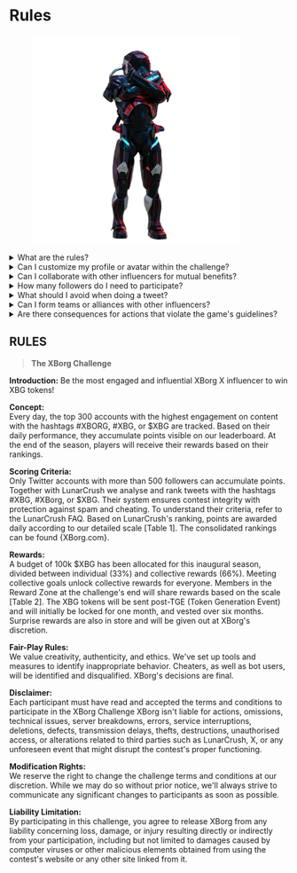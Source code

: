 # Rules

<figure><img src="../../.gitbook/assets/Prometheus.png" alt="" width="375"><figcaption></figcaption></figure>

<details>

<summary>What are the rules?</summary>

Please [scroll down](rules-test.md#rules). Please note that they are complemented by the Terms and Conditions that every participant agrees to.

</details>

<details>

<summary>Can I customize my profile or avatar within the challenge?</summary>

Customising your profile or avatar on XBorg.gg or Twitter during the game does not affect the data collected via LunarCrush. The data is linked to your Twitter handle and not your profile image.

</details>

<details>

<summary>Can I collaborate with other influencers for mutual benefits?</summary>

Absolutely, engaging in collaborations with other influencers can significantly enhance your tweet engagement and amplify the visibility of our project. As long as these collaborations adhere to the guidelines, they are encouraged.

</details>

<details>

<summary>How many followers do I need to participate?</summary>

The challenge is open to everyone, but your points will only be counted if you have a minimum of 500 Twitter followers.

</details>

<details>

<summary>What should I avoid when doing a tweet?</summary>

Several factors are taken into account to identify spam: Repeated words, irrelevant hashtags, and banned terms such as "Giveaways," "Airdrops," and "Sweepstakes." For more information, visit: [https://lunarcrush.com/faq/how-does-lunarcrush-recognize-spam](https://lunarcrush.com/faq/how-does-lunarcrush-recognize-spam)

</details>

<details>

<summary>Can I form teams or alliances with other influencers?</summary>

Absolutely, engaging in collaborations with other influencers can significantly enhance your tweet engagement and amplify the visibility of our project. As long as these collaborations adhere to the guidelines, they are encouraged.

</details>

<details>

<summary>Are there consequences for actions that violate the game's guidelines?</summary>

LunarCrush has automated systems to detect different types of misconduct. Upon detection, LunarCrush will no longer acknowledge you as an influencer, resulting in the cessation of point accumulation. If required, you may also face disqualification from the contest, thereby losing eligibility to claim rewards.

</details>



## **RULES**

> **The XBorg Challenge**

**Introduction:** Be the most engaged and influential XBorg X influencer to win XBG tokens!&#x20;

**Concept:** \
Every day, the top 300 accounts with the highest engagement on content with the hashtags #XBORG, #XBG, or $XBG are tracked. Based on their daily performance, they accumulate points visible on our leaderboard. At the end of the season, players will receive their rewards based on their rankings.&#x20;

**Scoring Criteria:** \
Only Twitter accounts with more than 500 followers can accumulate points. Together with LunarCrush we analyse and rank tweets with the hashtags #XBG, #XBorg, or $XBG. Their system ensures contest integrity with protection against spam and cheating. To understand their criteria, refer to the LunarCrush FAQ. Based on LunarCrush's ranking, points are awarded daily according to our detailed scale \[Table 1]. The consolidated rankings can be found {XBorg.com}.&#x20;

**Rewards:** \
A budget of 100k $XBG has been allocated for this inaugural season, divided between individual (33%) and collective rewards (66%). Meeting collective goals unlock collective rewards for everyone. Members in the Reward Zone at the challenge's end will share rewards based on the scale \[Table 2]. The XBG tokens will be sent post-TGE (Token Generation Event) and will initially be locked for one month, and vested over six months. Surprise rewards are also in store and will be given out at XBorg's discretion.&#x20;

**Fair-Play Rules:** \
We value creativity, authenticity, and ethics. We've set up tools and measures to identify inappropriate behavior. Cheaters, as well as bot users, will be identified and disqualified. XBorg's decisions are final.&#x20;

**Disclaimer:** \
Each participant must have read and accepted the terms and conditions to participate in the XBorg Challenge XBorg isn't liable for actions, omissions, technical issues, server breakdowns, errors, service interruptions, deletions, defects, transmission delays, thefts, destructions, unauthorised access, or alterations related to third parties such as LunarCrush, X, or any unforeseen event that might disrupt the contest's proper functioning.&#x20;

**Modification Rights:** \
We reserve the right to change the challenge terms and conditions at our discretion. While we may do so without prior notice, we'll always strive to communicate any significant changes to participants as soon as possible.&#x20;

**Liability Limitation:** \
By participating in this challenge, you agree to release XBorg from any liability concerning loss, damage, or injury resulting directly or indirectly from your participation, including but not limited to damages caused by computer viruses or other malicious elements obtained from using the contest's website or any other site linked from it.
